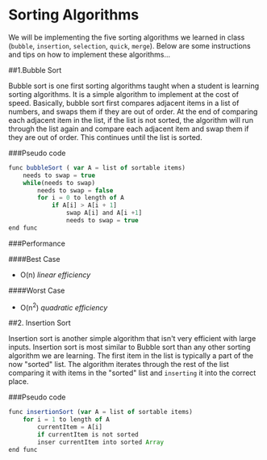 # Sorting Algorithms

We will be implementing the five sorting algorithms we learned in class (`bubble`, `insertion`, `selection`, `quick`, `merge`).
Below are some instructions and tips on how to implement these algorithms...

##1.Bubble Sort

Bubble sort is one first sorting algorithms taught when a student is learning sorting algorithms.  It is a simple algorithm to implement at the cost of speed.  Basically, bubble sort first compares adjacent items in a list of numbers, and swaps them if they are out of order.  At the end of comparing each adjacent item in the list, if the list is not sorted, the algorithm will run through the list again and compare each adjacent item and swap them if they are out of order.  This continues until the list is sorted.

###Pseudo code

```javascript
func bubbleSort ( var A = list of sortable items)
    needs to swap = true
    while(needs to swap)
        needs to swap = false
        for i = 0 to length of A
            if A[i] > A[i + 1]
                swap A[i] and A[i +1]
                needs to swap = true
end func
```

###Performance

####Best Case

* O(n) *linear efficiency*

####Worst Case

* O(n<sup>2</sup>) *quadratic efficiency*

##2. Insertion Sort

Insertion sort is another simple algorithm that isn't very efficient with large inputs.  Insertion sort is most similar to Bubble sort than any other sorting algorithm we are learning.  The first item in the list is typically a part of the now "sorted" list.  The algorithm iterates through the rest of the list comparing it with items in the "sorted" list and `inserting` it into the correct place.

###Pseudo code

```javascript
func insertionSort (var A = list of sortable items)
    for i = 1 to length of A
        currentItem = A[i]
        if currentItem is not sorted
        inser currentItem into sorted Array
end func
```
